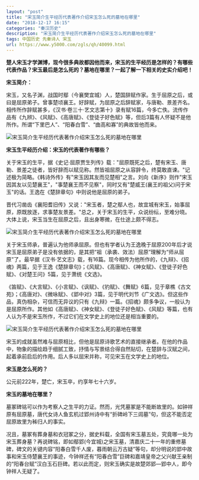 ```yaml
---
layout: "post"
title: "宋玉简介生平经历代表著作介绍宋玉怎么死的墓地在哪里"
date: "2018-12-17 16:15"
categories: "秦汉历史"
description: "宋玉简介生平经历代表著作介绍宋玉怎么死的墓地在哪里"
tags: 中国历史 先秦诗人 宋玉
url: https://www.y5000.com/zgls/qh/40099.html
---
```






**楚人宋玉才学渊博，现今很多典故都因他而来，宋玉的生平经历是怎样的？有哪些代表作品？宋玉最后是怎么死的？墓地在哪里？一起了解一下相关的史实介绍吧！**

 **宋玉简介：**

宋玉，又名子渊，战国时鄢（今襄樊宜城）人，楚国辞赋作家。生于屈原之后，或曰是屈原弟子。曾事楚顷襄王。好辞赋，为屈原之后辞赋家，与唐勒、景差齐名。相传所作辞赋甚多，《汉书·卷三十·艺文志第十》录有赋16篇，今多亡佚。流传作品有《九辨》、《风赋》、《高唐赋》、《登徒子好色赋》等，但后3篇有人怀疑不是他所作。所谓“下里巴人”、“阳春白雪”、“曲高和寡”的典故皆他而来。

![宋玉简介生平经历代表著作介绍宋玉怎么死的墓地在哪里](https://img.y5000.com/uploads/allimg/190114/21a20c46a5fd11a64df6c4f612c51f28.jpg)

 **宋玉生平经历介绍：宋玉的代表著作有哪些？**

关于宋玉的生平，据《史记·屈原贾生列传》载："屈原既死之后，楚有宋玉、唐勒、景差之徒者，皆好辞而以赋见称。然皆祖屈原之从容辞令，终莫敢直谏。"记述极为简略。《韩诗外传》有"宋玉因其友而见楚相"之言。刘向《新序》则作"宋玉因其友以见楚襄王"，"事楚襄王而不见察"，同时又有"楚威王(襄王的祖父)问于宋玉"的话。王逸在《楚辞章句》中则说他是屈原的弟子。

晋代习凿齿《襄阳耆旧传》又说："宋玉者，楚之鄢人也，故宜城有宋玉，始事屈原，原既放逐，求事楚友景差。"总之，关于宋玉的生平，众说纷纭，至难分晓。大体上说，宋玉当生在屈原之后，且出身寒微，在仕途上颇不得志。

![宋玉简介生平经历代表著作介绍宋玉怎么死的墓地在哪里](https://img.y5000.com/uploads/allimg/190114/3dc3c5ceb6da818cdeef653018e260f2.jpg)

关于宋玉师承，普遍认为他师承屈原。但也有学者认为王逸晚于屈原200年后才说宋玉是屈原弟子是没有依据的，是其把“祖（承袭、效法）屈原”理解为“师从屈原”了。最早据《汉书·艺文志》载，有16篇。现今相传为他所作的，《九辩》、《招魂》两篇，见于王逸《楚辞章句》；《风赋》、《高唐赋》、《神女赋》、《登徒子好色赋》、《对楚王问》5篇，见于萧统《文选》。

《笛赋》、《大言赋》、《小言赋》、《讽赋》、《钓赋》、《舞赋》6篇，见于章樵《古文苑》；《高唐对》、《微咏赋》、《郢中对》3篇，见于明代刘节《广文选》。但这些作品，真伪相杂，可信而无异议的只有《九辩》一篇。《招魂》颇多争议，一般认为是屈原所作。其他如《高唐赋》、《神女赋》、《登徒子好色赋》、《风赋》等篇，也有人认为不是宋玉所作，不过它们在文学史上的地位还是相当重要的。

![宋玉简介生平经历代表著作介绍宋玉怎么死的墓地在哪里](https://img.y5000.com/uploads/allimg/190114/49c6f7ab91c33f5536a2ba206de218bc.jpg)

宋玉的成就虽然难与屈原相比，但他是屈原诗歌艺术的直接继承者。在他的作品中，物象的描绘趋于细腻工致，抒情与写景结合得自然贴切，在楚辞与汉赋之间，起着承前启后的作用。后人多以屈宋并称，可见宋玉在文学史上的地位。

 **宋玉是怎么死的？**

公元前222年，楚亡，宋玉卒，约享年七十六岁。

 **宋玉的墓地在哪里？**

墓冢碑铭可以作为考察人之生平的力证。然而，光凭墓冢是不能断故里的。如钟祥原有屈原墓，唐代女诗人鱼玄机过郢州诗中有“折碑岭下三闾墓”句，但这不能否定屈原故里为秭归人的事实。

况且，墓冢有葬身墓和衣冠冢之分，据史料载，全国有宋玉墓五处，究竟哪一处为宋玉葬身墓？再说碑铭，即如鄢郢(今宜城)之宋玉墓，清嘉庆二十一年的重修墓碑，碑文的关键内容“阳春白雪千人废，暮雨朝云万古疑”等句，却分明说的郢中故事和宋玉侍楚襄王的事迹，今钟祥还有“阳春白雪”巨碑和嘉靖皇帝之父兴献王亲制的“阳春台赋”汉白玉石巨碑。若以此而定，则宋玉确实是故楚郊郢—郢中人，即今钟祥人无疑了。
